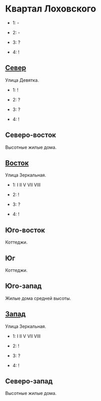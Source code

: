 # Квартал Лоховского

* 1:    -
* 2:    -

* 3:    ?
* 4:    !

## [Север](./520060.md)

Улица Девятка.

* 1:    !
* 2:    ?

* 3:    ?
* 4:    !

## Северо-восток

Высотные жилые дома.

## [Восток](./530070.md)

Улица Зеркальная.

* 1:    I   II  V   VII VIII
* 2:    !

* 3:    ?
* 4:    !

## Юго-восток

Коттеджи.

## Юг

Коттеджи.

## Юго-запад

Жилые дома средней высоты.

## [Запад](./510070.md)

Улица Зеркальная.

* 1:    I   II  V   VII VIII
* 2:    !

* 3:    ?
* 4:    !

## Северо-запад

Высотные жилые дома.
